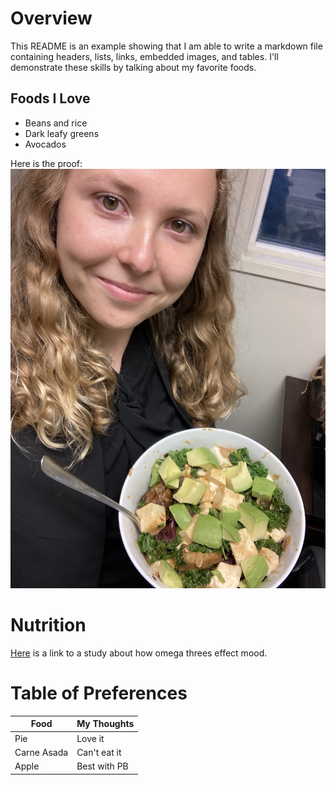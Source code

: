 # Overview

This README is an example showing that I am able to write a markdown file containing headers, lists, links, embedded images, and tables. I'll demonstrate these skills by talking about my favorite foods.

## Foods I Love

- Beans and rice
- Dark leafy greens
- Avocados

Here is the proof:
![me eating beans](messy-project-directory/images/2022_10_11_image_for_README01.jpg)


# Nutrition

[Here](https://journals.sagepub.com/doi/10.1080/00048670701827275?url_ver=Z39.88-2003&rfr_id=ori:rid:crossref.org&rfr_dat=cr_pub%20%200pubmed) is a link to a study about how omega threes effect mood.

# Table of Preferences

| Food      |My Thoughts |
| ----------- | ----------- |
| Pie      | Love it       |
| Carne Asada   | Can't eat it      |
| Apple     | Best with PB       |
